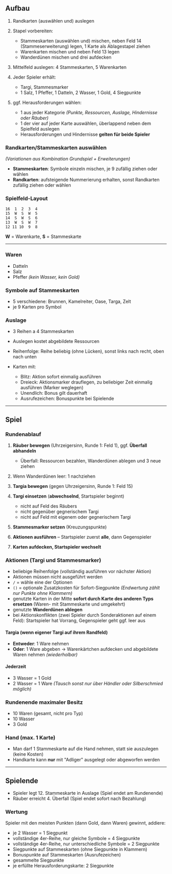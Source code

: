 ## Aufbau

1. Randkarten (auswählen und) auslegen
2. Stapel vorbereiten:

   - Stammeskarten (auswählen und) mischen, neben Feld 14 (Stammeserweiterung) legen, 1 Karte als Ablagestapel ziehen
   - Warenkarten mischen und neben Feld 13 legen
   - Wanderdünen mischen und drei aufdecken
3. Mittelfeld auslegen: 4 Stammeskarten, 5 Warenkarten
4. Jeder Spieler erhält:

   - Targi, Stammesmarker
   - 1 Salz, 1 Pfeffer, 1 Datteln, 2 Wasser, 1 Gold, 4 Siegpunkte
5. ggf. Herausforderungen wählen:

   - 1 aus jeder Kategorie *(Punkte, Ressourcen, Auslage, Hindernisse oder Räuber)*
   - 1 der vier auf jeder Karte auswählen, überlappend neben dem Spielfeld auslegen
   - Herausforderungen und Hindernisse **gelten für beide Spieler**

### Randkarten/Stammeskarten auswählen

*(Variationen aus Kombination Grundspiel + Erweiterungen)*

- **Stammeskarten**: Symbole einzeln mischen, je 9 zufällig ziehen oder wählen
- **Randkarten**: aufsteigende Nummerierung erhalten, sonst Randkarten zufällig ziehen oder wählen

### Spielfeld-Layout

```
16  1  2  3  4
15  W  S  W  5
14  S  W  S  6
13  W  S  W  7
12 11 10  9  8
```

**W** = Warenkarte, **S** = Stammeskarte

---

### Waren

- Datteln
- Salz
- Pfeffer
*(kein Wasser, kein Gold)*

### Symbole auf Stammeskarten

- 5 verschiedene: Brunnen, Kamelreiter, Oase, Targa, Zelt
- je 9 Karten pro Symbol

### Auslage

- 3 Reihen a 4 Stammeskarten
- Auslegen kostet abgebildete Ressourcen
- Reihenfolge: Reihe beliebig (ohne Lücken), sonst links nach recht, oben nach unten
- Karten mit:

   - Blitz: Aktion sofort einmalig ausführen
   - Dreieck: Aktionsmarker drauflegen, zu beliebiger Zeit einmalig ausführen (Marker weglegen)
   - Unendlich: Bonus gilt dauerhaft
   - Ausrufezeichen: Bonuspunkte bei Spielende

---

## Spiel

### Rundenablauf

1. **Räuber bewegen** (Uhrzeigersinn, Runde 1: Feld 1), ggf. **Überfall abhandeln**

   - Überfall: Ressourcen bezahlen, Wanderdünen ablegen und 3 neue ziehen
2. Wenn Wanderdünen leer: 1 nachziehen
3. **Targia bewegen** (gegen Uhrzeigersinn, Runde 1: Feld 15)
4. **Targi einsetzen** (**abwechselnd**, Startspieler beginnt)

   - nicht auf Feld des Räubers
   - nicht gegenüber gegnerischem Targi
   - nicht auf Feld mit eigenem oder gegnerischem Targi
5. **Stammesmarker setzen** (Kreuzungspunkte)
6. **Aktionen ausführen** – Startspieler zuerst **alle**, dann Gegenspieler
7. **Karten aufdecken, Startspieler wechselt**

### Aktionen (Targi und Stammesmarker)

- beliebige Reihenfolge (vollständig ausführen vor nächster Aktion)
- Aktionen müssen nicht ausgeführt werden
- `/` = wähle eine der Optionen
- `()` = optionale Zusatzkosten für Sofort-Siegpunkte *(Endwertung zählt nur Punkte ohne Klammern)*
- genutzte Karten in der Mitte **sofort durch Karte des anderen Typs ersetzen** (Waren- mit Stammeskarte und umgekehrt)
- genutzte **Wanderdünen ablegen**
- bei Aktionskonflikten (zwei Spieler durch Sonderaktionen auf einem Feld): Startspieler hat Vorrang, Gegenspieler geht ggf. leer aus

#### Targia (wenn eigener Targi auf ihrem Randfeld)

- **Entweder**: 1 Ware nehmen
- **Oder**: 1 Ware abgeben → Warenkärtchen aufdecken und abgebildete Waren nehmen *(wiederholbar)*

#### Jederzeit

- 3 Wasser = 1 Gold
- 2 Wasser = 1 Ware
*(Tausch sonst nur über Händler oder Silberschmied möglich)*

### Rundenende maximaler Besitz

- 10 Waren (gesamt, nicht pro Typ)
- 10 Wasser
- 3 Gold

### Hand (max. 1 Karte)

- Man darf 1 Stammeskarte auf die Hand nehmen, statt sie auszulegen (keine Kosten)
- Handkarte kann **nur** mit "Adliger" ausgelegt oder abgeworfen werden

---

## Spielende

- Spieler legt 12. Stammeskarte in Auslage (Spiel endet am Rundenende)
- Räuber erreicht 4. Überfall (Spiel endet sofort nach Bezahlung)

### Wertung

Spieler mit den meisten Punkten (dann Gold, dann Waren) gewinnt, addiere:
- je 2 Wasser = 1 Siegpunkt
- vollständige 4er-Reihe, nur gleiche Symbole = 4 Siegpunkte
- vollständige 4er-Reihe, nur unterschiedliche Symbole = 2 Siegpunkte
- Siegpunkte auf Stammeskarten (ohne Siegpunkte in Klammern)
- Bonuspunkte auf Stammeskarten (Ausrufezeichen)
- gesammelte Siegpunkte
- je erfüllte Herausforderungskarte: 2 Siegpunkte
